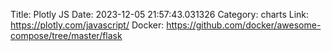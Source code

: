 Title: Plotly JS
Date: 2023-12-05 21:57:43.031326
Category: charts
Link: https://plotly.com/javascript/
Docker: https://github.com/docker/awesome-compose/tree/master/flask
